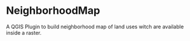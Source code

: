 # NeighborhoodMap
A QGIS Plugin to build neighborhood map of land uses witch are available inside a raster.
